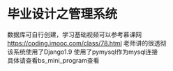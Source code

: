 # 毕业设计之管理系统
数据库可自行创建，学习基础视频可以参考慕课网 https://coding.imooc.com/class/78.html 老师讲的很透彻  
该系统使用了Django1.9
使用了pymysql作为mysql连接  
具体请查看bs_mini_program查看
